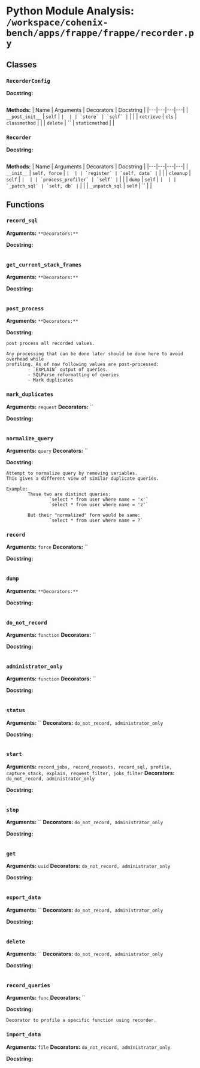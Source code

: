 # Python Module Analysis: `/workspace/cohenix-bench/apps/frappe/frappe/recorder.py`

## Classes

### `RecorderConfig`


**Docstring:**
```

```

**Methods:**
| Name | Arguments | Decorators | Docstring |
|---|---|---|---|
| `__post_init__` | `self` | `` |  |
| `store` | `self` | `` |  |
| `retrieve` | `cls` | `classmethod` |  |
| `delete` | `` | `staticmethod` |  |


### `Recorder`


**Docstring:**
```

```

**Methods:**
| Name | Arguments | Decorators | Docstring |
|---|---|---|---|
| `__init__` | `self, force` | `` |  |
| `register` | `self, data` | `` |  |
| `cleanup` | `self` | `` |  |
| `process_profiler` | `self` | `` |  |
| `dump` | `self` | `` |  |
| `_patch_sql` | `self, db` | `` |  |
| `_unpatch_sql` | `self` | `` |  |





## Functions

### `record_sql`
**Arguments:** ``
**Decorators:** ``

**Docstring:**
```

```
### `get_current_stack_frames`
**Arguments:** ``
**Decorators:** ``

**Docstring:**
```

```
### `post_process`
**Arguments:** ``
**Decorators:** ``

**Docstring:**
```
post process all recorded values.

Any processing that can be done later should be done here to avoid overhead while
profiling. As of now following values are post-processed:
        - `EXPLAIN` output of queries.
        - SQLParse reformatting of queries
        - Mark duplicates
```
### `mark_duplicates`
**Arguments:** `request`
**Decorators:** ``

**Docstring:**
```

```
### `normalize_query`
**Arguments:** `query`
**Decorators:** ``

**Docstring:**
```
Attempt to normalize query by removing variables.
This gives a different view of similar duplicate queries.

Example:
        These two are distinct queries:
                `select * from user where name = 'x'`
                `select * from user where name = 'z'`

        But their "normalized" form would be same:
                `select * from user where name = ?`
```
### `record`
**Arguments:** `force`
**Decorators:** ``

**Docstring:**
```

```
### `dump`
**Arguments:** ``
**Decorators:** ``

**Docstring:**
```

```
### `do_not_record`
**Arguments:** `function`
**Decorators:** ``

**Docstring:**
```

```
### `administrator_only`
**Arguments:** `function`
**Decorators:** ``

**Docstring:**
```

```
### `status`
**Arguments:** ``
**Decorators:** `do_not_record, administrator_only`

**Docstring:**
```

```
### `start`
**Arguments:** `record_jobs, record_requests, record_sql, profile, capture_stack, explain, request_filter, jobs_filter`
**Decorators:** `do_not_record, administrator_only`

**Docstring:**
```

```
### `stop`
**Arguments:** ``
**Decorators:** `do_not_record, administrator_only`

**Docstring:**
```

```
### `get`
**Arguments:** `uuid`
**Decorators:** `do_not_record, administrator_only`

**Docstring:**
```

```
### `export_data`
**Arguments:** ``
**Decorators:** `do_not_record, administrator_only`

**Docstring:**
```

```
### `delete`
**Arguments:** ``
**Decorators:** `do_not_record, administrator_only`

**Docstring:**
```

```
### `record_queries`
**Arguments:** `func`
**Decorators:** ``

**Docstring:**
```
Decorator to profile a specific function using recorder.
```
### `import_data`
**Arguments:** `file`
**Decorators:** `do_not_record, administrator_only`

**Docstring:**
```

```

